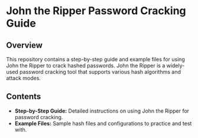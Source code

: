# John the Ripper Password Cracking Guide

## Overview

This repository contains a step-by-step guide and example files for using John the Ripper to crack hashed passwords. John the Ripper is a widely-used password cracking tool that supports various hash algorithms and attack modes.

## Contents

- **Step-by-Step Guide:** Detailed instructions on using John the Ripper for password cracking.
- **Example Files:** Sample hash files and configurations to practice and test with.


